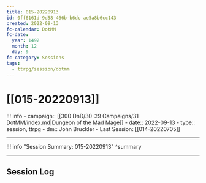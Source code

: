 ```yaml
---
title: 015-20220913
id: 0ff6161d-9d58-466b-b6dc-ae5a8b6cc143
created: 2022-09-13
fc-calendar: DotMM
fc-date:
  year: 1492
  month: 12
  day: 9
fc-category: Sessions
tags:
  - ttrpg/session/dotmm
---
```


# [[015-20220913]]

!!! info
    - campaign:: [[300 DnD/30-39 Campaigns/31 DotMM/index.md|Dungeon of the Mad Mage]]
    - date:: 2022-09-13
    - type:: session, ttrpg
    - dm:: John Bruckler
    - Last Session: [[014-20220705]]


---

!!! info "Session Summary: 015-20220913"
    ^summary

---

## Session Log

